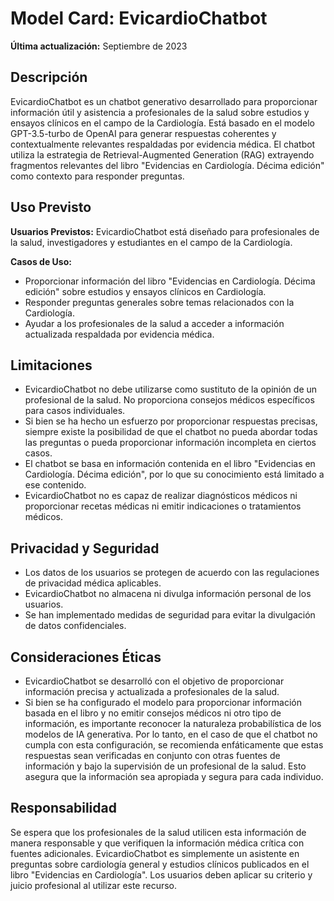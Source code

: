 # Model Card: EvicardioChatbot

**Última actualización:** Septiembre de 2023

## Descripción

EvicardioChatbot es un chatbot generativo desarrollado para proporcionar información útil y asistencia a profesionales de la salud sobre estudios y ensayos clínicos en el campo de la Cardiología. Está basado en el modelo GPT-3.5-turbo de OpenAI para generar respuestas coherentes y contextualmente relevantes respaldadas por evidencia médica. El chatbot utiliza la estrategia de Retrieval-Augmented Generation (RAG) extrayendo fragmentos relevantes del libro "Evidencias en Cardiología. Décima edición" como contexto para responder preguntas.

## Uso Previsto

**Usuarios Previstos:** EvicardioChatbot está diseñado para profesionales de la salud, investigadores y estudiantes en el campo de la Cardiología.

**Casos de Uso:**

- Proporcionar información del libro "Evidencias en Cardiología. Décima edición" sobre estudios y ensayos clínicos en Cardiología.
- Responder preguntas generales sobre temas relacionados con la Cardiología.
- Ayudar a los profesionales de la salud a acceder a información actualizada respaldada por evidencia médica.

## Limitaciones

- EvicardioChatbot no debe utilizarse como sustituto de la opinión de un profesional de la salud. No proporciona consejos médicos específicos para casos individuales.
- Si bien se ha hecho un esfuerzo por proporcionar respuestas precisas, siempre existe la posibilidad de que el chatbot no pueda abordar todas las preguntas o pueda proporcionar información incompleta en ciertos casos.
- El chatbot se basa en información contenida en el libro "Evidencias en Cardiología. Décima edición", por lo que su conocimiento está limitado a ese contenido.
- EvicardioChatbot no es capaz de realizar diagnósticos médicos ni proporcionar recetas médicas ni emitir indicaciones o tratamientos médicos.

## Privacidad y Seguridad

- Los datos de los usuarios se protegen de acuerdo con las regulaciones de privacidad médica aplicables.
- EvicardioChatbot no almacena ni divulga información personal de los usuarios.
- Se han implementado medidas de seguridad para evitar la divulgación de datos confidenciales.

## Consideraciones Éticas

- EvicardioChatbot se desarrolló con el objetivo de proporcionar información precisa y actualizada a profesionales de la salud.
- Si bien se ha configurado el modelo para proporcionar información basada en el libro y no emitir consejos médicos ni otro tipo de información, es importante reconocer la naturaleza probabilística de los modelos de IA generativa. Por lo tanto, en el caso de que el chatbot no cumpla con esta configuración, se recomienda enfáticamente que estas respuestas sean verificadas en conjunto con otras fuentes de información y bajo la supervisión de un profesional de la salud. Esto asegura que la información sea apropiada y segura para cada individuo.

## Responsabilidad

Se espera que los profesionales de la salud utilicen esta información de manera responsable y que verifiquen la información médica crítica con fuentes adicionales. EvicardioChatbot es simplemente un asistente en preguntas sobre cardiología general y estudios clínicos publicados en el libro "Evidencias en Cardiología". Los usuarios deben aplicar su criterio y juicio profesional al utilizar este recurso.
